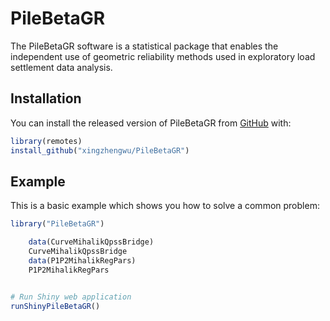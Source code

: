 
<!-- README.md is generated from README.Rmd. Please edit that file -->

# PileBetaGR

<!-- badges: start -->

<!-- badges: end -->

The PileBetaGR software is a statistical package that enables the independent use of geometric reliability methods used in exploratory load settlement data analysis.

## Installation

You can install the released version of PileBetaGR from
[GitHub](https://github.com/) with:

``` r
library(remotes)
install_github("xingzhengwu/PileBetaGR")
```

## Example

This is a basic example which shows you how to solve a common problem:


```r
library("PileBetaGR")

	data(CurveMihalikQpssBridge)
	CurveMihalikQpssBridge
	data(P1P2MihalikRegPars)
	P1P2MihalikRegPars


# Run Shiny web application 
runShinyPileBetaGR()
```
